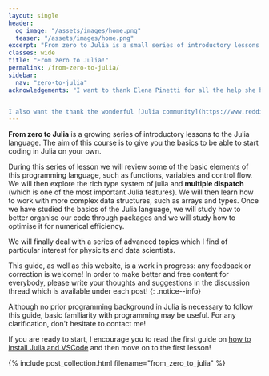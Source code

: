 ```yaml
---
layout: single
header:
  og_image: "/assets/images/home.png"
  teaser: "/assets/images/home.png"
excerpt: "From zero to Julia is a small series of introductory lessons to the Julia language. The aim of this course is to give you the basics to be able to start coding in Julia on your own."
classes: wide
title: "From zero to Julia!"
permalink: /from-zero-to-julia/
sidebar:
  nav: "zero-to-julia"
acknowledgements: "I want to thank Elena Pinetti for all the help she has given me in proofreading these lessons and all the effort she has put in identifying which parts were not clear enough or should be rewritten.


I also want the thank the wonderful [Julia community](https://www.reddit.com/r/Julia/) on reddit for the feedback and all the kind persons who have pointed out typos and given suggestions on how to improve this series of lessons!"
---
```

**From zero to Julia** is a growing series of introductory lessons to the Julia language. The aim of this course is to give you the basics to be able to start coding in Julia on your own.

During this series of lesson we will review some of the basic elements of this programming language, such as functions, variables and control flow. We will then explore the rich type system of julia and **multiple dispatch** (which is one of the most important Julia features). We will then learn how to work with more complex data structures, such as arrays and types.
Once we have studied the basics of the Julia language, we will study how to better organise our code through packages and we will study how to optimise it for numerical efficiency.

We will finally deal with a series of advanced topics which I find of particular interest for physicits and data scientists. 

This guide, as well as this website, is a work in progress: any feedback or correction is welcome! In order to make better and free content for everybody, please write your thoughts and suggestions in the discussion thread which is available under each post!
{: .notice--info}

Although no prior programming background in Julia is necessary to follow this guide, basic familiarity with programming may be useful. For any clarification, don't hesitate to contact me!

If you are ready to start, I encourage you to read the first guide on [how to install Julia and VSCode](https://techytok.com/julia-vscode/) and then move on to the first lesson!

{% include post_collection.html filename="from_zero_to_julia" %}
